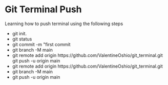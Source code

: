 <h1>Git Terminal Push</h1>
  <p>Learning how to push terminal using the following steps</p>
  <ul>
    <li>git init.</li>
    <li>git status</li>
    <li>git commit -m "first commit</li>
    <li>git branch -M main</li>
    <li>git remote add origin https://github.com/ValentineOshio/git_terminal.git
      git push -u origin main</li>
    <li>git remote add origin https://github.com/ValentineOshio/git_terminal.git</li>
    <li>git branch -M main</li>
    <li>git push -u origin main</li>
  </ul>
